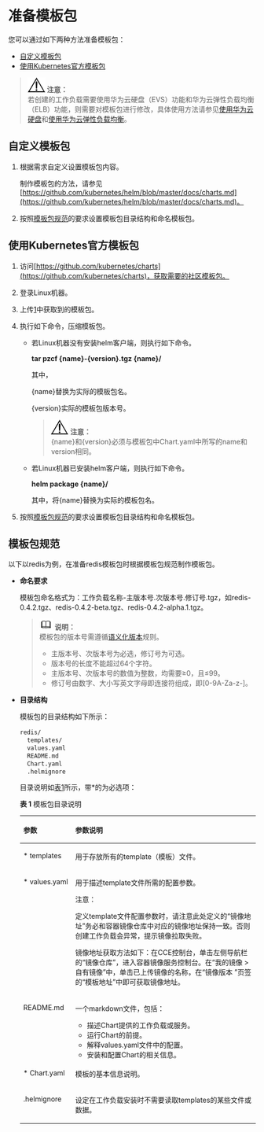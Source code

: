 # 准备模板包<a name="cce_01_0144"></a>

您可以通过如下两种方法准备模板包：

-   [自定义模板包](#s84a75de063eb4fb29387e64d133b0da6)
-   [使用Kubernetes官方模板包](#s5f9699b10586401d81cfebd947cf416f)

>![](public_sys-resources/icon-notice.gif) **注意：**   
>若创建的工作负载需要使用华为云硬盘（EVS）功能和华为云弹性负载均衡（ELB）功能，则需要对模板包进行修改，具体使用方法请参见[使用华为云硬盘](使用华为云硬盘.md)和[使用华为云弹性负载均衡](使用华为云弹性负载均衡.md)。  

## 自定义模板包<a name="s84a75de063eb4fb29387e64d133b0da6"></a>

1.  根据需求自定义设置模板包内容。

    制作模板包的方法，请参见[https://github.com/kubernetes/helm/blob/master/docs/charts.md](https://github.com/kubernetes/helm/blob/master/docs/charts.md)。

2.  按照[模板包规范](#s8af9336c49a44399865c7a0f3149d789)的要求设置模板包目录结构和命名模板包。

## 使用Kubernetes官方模板包<a name="s5f9699b10586401d81cfebd947cf416f"></a>

1.  <a name="l6d35ccf85da74660b802f524cc9e3095"></a>访问[https://github.com/kubernetes/charts](https://github.com/kubernetes/charts)，获取需要的社区模板包。
2.  登录Linux机器。
3.  上传[1](#l6d35ccf85da74660b802f524cc9e3095)中获取到的模板包。
4.  执行如下命令，压缩模板包。
    -   若Linux机器没有安装helm客户端，则执行如下命令。

        **tar pzcf \{name\}-\{version\}.tgz \{name\}/**

        其中，

        \{name\}替换为实际的模板包名。

        \{version\}实际的模板包版本号。

        >![](public_sys-resources/icon-notice.gif) **注意：**   
        >\{name\}和\{version\}必须与模板包中Chart.yaml中所写的name和version相同。  

    -   若Linux机器已安装helm客户端，则执行如下命令。

        **helm package \{name\}/**

        其中，将\{name\}替换为实际的模板包名。


5.  按照[模板包规范](#s8af9336c49a44399865c7a0f3149d789)的要求设置模板包目录结构和命名模板包。

## 模板包规范<a name="s8af9336c49a44399865c7a0f3149d789"></a>

以下以redis为例，在准备redis模板包时根据模板包规范制作模板包。

-   **命名要求**

    模板包命名格式为：工作负载名称-主版本号.次版本号.修订号.tgz，如redis-0.4.2.tgz、redis-0.4.2-beta.tgz、redis-0.4.2-alpha.1.tgz。

    >![](public_sys-resources/icon-note.gif) **说明：**   
    >模板包的版本号需遵循[语义化版本](https://semver.org/lang/zh-CN/)规则。  
    >-   主版本号、次版本号为必选，修订号为可选。  
    >-   版本号的长度不能超过64个字符。  
    >-   主版本号、次版本号的数值为整数，均需要≥0，且≤99。  
    >-   修订号由数字、大小写英文字母即连接符组成，即\[0-9A-Za-z-\]。  

-   **目录结构**

    模板包的目录结构如下所示：

    ```
    redis/
      templates/
      values.yaml
      README.md
      Chart.yaml
      .helmignore
    ```

    目录说明如[表1](#tb7d789a3467e4fe9b4385a51f3460321)所示，带\*的为必选项：    

    **表 1**  模板包目录说明

    <a name="tb7d789a3467e4fe9b4385a51f3460321"></a>
    <table><thead align="left"><tr id="row6784152135012"><th class="cellrowborder" valign="top" width="22%" id="mcps1.2.3.1.1"><p id="p278413212502"><a name="p278413212502"></a><a name="p278413212502"></a>参数</p>
    </th>
    <th class="cellrowborder" valign="top" width="78%" id="mcps1.2.3.1.2"><p id="p20784621115018"><a name="p20784621115018"></a><a name="p20784621115018"></a>参数说明</p>
    </th>
    </tr>
    </thead>
    <tbody><tr id="row37842210500"><td class="cellrowborder" valign="top" width="22%" headers="mcps1.2.3.1.1 "><p id="p1278432119504"><a name="p1278432119504"></a><a name="p1278432119504"></a>* templates</p>
    </td>
    <td class="cellrowborder" valign="top" width="78%" headers="mcps1.2.3.1.2 "><p id="p478412213502"><a name="p478412213502"></a><a name="p478412213502"></a>用于存放所有的template（模板）文件。</p>
    </td>
    </tr>
    <tr id="row147841721185017"><td class="cellrowborder" valign="top" width="22%" headers="mcps1.2.3.1.1 "><p id="p14784172119501"><a name="p14784172119501"></a><a name="p14784172119501"></a>* values.yaml</p>
    </td>
    <td class="cellrowborder" valign="top" width="78%" headers="mcps1.2.3.1.2 "><p id="p1678472115013"><a name="p1678472115013"></a><a name="p1678472115013"></a>用于描述template文件所需的配置参数。</p>
    <div class="notice" id="note11415171194911"><a name="note11415171194911"></a><a name="note11415171194911"></a><span class="noticetitle"> 注意： </span><div class="noticebody"><p id="p394216481648"><a name="p394216481648"></a><a name="p394216481648"></a>定义template文件配置参数时，请注意此处定义的“镜像地址”务必和容器镜像仓库中对应的镜像地址保持一致。否则创建工作负载会异常，提示镜像拉取失败。</p>
    <p id="p04177113498"><a name="p04177113498"></a><a name="p04177113498"></a>镜像地址获取方法如下：在CCE控制台，单击左侧导航栏的“镜像仓库”，进入容器镜像服务控制台。在“我的镜像 &gt; 自有镜像”中，单击已上传镜像的名称，在“镜像版本 ”页签的“模板地址”中即可获取镜像地址。</p>
    </div></div>
    </td>
    </tr>
    <tr id="row1078472120505"><td class="cellrowborder" valign="top" width="22%" headers="mcps1.2.3.1.1 "><p id="p1278411218502"><a name="p1278411218502"></a><a name="p1278411218502"></a>README.md</p>
    </td>
    <td class="cellrowborder" valign="top" width="78%" headers="mcps1.2.3.1.2 "><p id="p10784102115505"><a name="p10784102115505"></a><a name="p10784102115505"></a>一个markdown文件，包括：</p>
    <a name="ul778411210502"></a><a name="ul778411210502"></a><ul id="ul778411210502"><li>描述Chart提供的工作负载或服务。</li><li>运行Chart的前提。</li><li>解释values.yaml文件中的配置。</li><li>安装和配置Chart的相关信息。</li></ul>
    </td>
    </tr>
    <tr id="row1678672116506"><td class="cellrowborder" valign="top" width="22%" headers="mcps1.2.3.1.1 "><p id="p6786162113504"><a name="p6786162113504"></a><a name="p6786162113504"></a>* Chart.yaml</p>
    </td>
    <td class="cellrowborder" valign="top" width="78%" headers="mcps1.2.3.1.2 "><p id="p278615212501"><a name="p278615212501"></a><a name="p278615212501"></a>模板的基本信息说明。</p>
    </td>
    </tr>
    <tr id="row97861621175015"><td class="cellrowborder" valign="top" width="22%" headers="mcps1.2.3.1.1 "><p id="p6786921165010"><a name="p6786921165010"></a><a name="p6786921165010"></a>.helmignore</p>
    </td>
    <td class="cellrowborder" valign="top" width="78%" headers="mcps1.2.3.1.2 "><p id="p07861721145013"><a name="p07861721145013"></a><a name="p07861721145013"></a>设定在工作负载安装时不需要读取templates的某些文件或数据。</p>
    </td>
    </tr>
    </tbody>
    </table>



